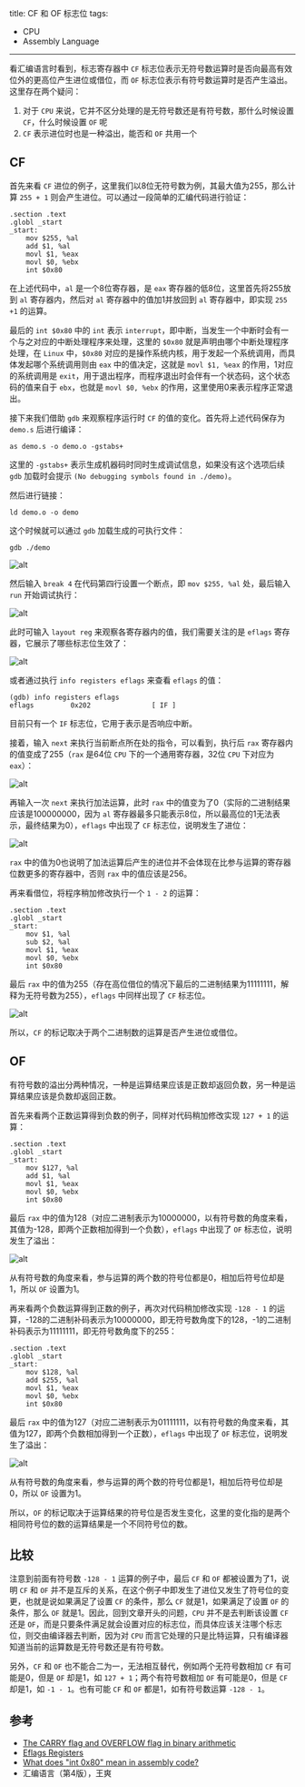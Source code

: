 title: CF 和 OF 标志位
tags:
- CPU
- Assembly Language
---

看汇编语言时看到，标志寄存器中 `CF` 标志位表示无符号数运算时是否向最高有效位外的更高位产生进位或借位，而 `OF` 标志位表示有符号数运算时是否产生溢出。这里存在两个疑问：

1. 对于 `CPU` 来说，它并不区分处理的是无符号数还是有符号数，那什么时候设置 `CF`，什么时候设置 `OF` 呢
2. `CF` 表示进位时也是一种溢出，能否和 `OF` 共用一个

## CF
首先来看 `CF` 进位的例子，这里我们以8位无符号数为例，其最大值为255，那么计算 `255 + 1` 则会产生进位。可以通过一段简单的汇编代码进行验证：

```
.section .text
.globl _start
_start:
    mov $255, %al
    add $1, %al
    movl $1, %eax
    movl $0, %ebx
    int $0x80
```

在上述代码中，`al` 是一个8位寄存器，是 `eax` 寄存器的低8位，这里首先将255放到 `al` 寄存器内，然后对 `al` 寄存器中的值加1并放回到 `al` 寄存器中，即实现 `255 +1` 的运算。

最后的 `int $0x80` 中的 `int` 表示 `interrupt`，即中断，当发生一个中断时会有一个与之对应的中断处理程序来处理，这里的 `$0x80` 就是声明由哪个中断处理程序处理，在 `Linux` 中，`$0x80` 对应的是操作系统内核，用于发起一个系统调用，而具体发起哪个系统调用则由 `eax` 中的值决定，这就是 `movl $1, %eax` 的作用，1对应的系统调用是 `exit`，用于退出程序，而程序退出时会伴有一个状态码，这个状态码的值来自于 `ebx`，也就是 `movl $0, %ebx` 的作用，这里使用0来表示程序正常退出。

接下来我们借助 `gdb` 来观察程序运行时 `CF` 的值的变化。首先将上述代码保存为 `demo.s` 后进行编译：

```
as demo.s -o demo.o -gstabs+
```

这里的 `-gstabs+` 表示生成机器码时同时生成调试信息，如果没有这个选项后续 `gdb` 加载时会提示 `(No debugging symbols found in ./demo)`。

然后进行链接：

```
ld demo.o -o demo
```

这个时候就可以通过 `gdb` 加载生成的可执行文件：

```
gdb ./demo
```

![alt](/images/cf-of-1.png)

然后输入 `break 4` 在代码第四行设置一个断点，即 `mov $255, %al` 处，最后输入 `run` 开始调试执行：

![alt](/images/cf-of-2.png)

此时可输入 `layout reg` 来观察各寄存器内的值，我们需要关注的是 `eflags` 寄存器，它展示了哪些标志位生效了：

![alt](/images/cf-of-3.png)

或者通过执行 `info registers eflags` 来查看 `eflags` 的值：

```
(gdb) info registers eflags
eflags         0x202               [ IF ]
```

目前只有一个 `IF` 标志位，它用于表示是否响应中断。

接着，输入 `next` 来执行当前断点所在处的指令，可以看到，执行后 `rax` 寄存器内的值变成了255（`rax` 是64位 `CPU` 下的一个通用寄存器，32位 `CPU` 下对应为 `eax`）：

![alt](/images/cf-of-4.png)

再输入一次 `next` 来执行加法运算，此时 `rax` 中的值变为了0（实际的二进制结果应该是100000000，因为 `al` 寄存器最多只能表示8位，所以最高位的1无法表示，最终结果为0），`eflags` 中出现了 `CF` 标志位，说明发生了进位：

![alt](/images/cf-of-5.png)

`rax` 中的值为0也说明了加法运算后产生的进位并不会体现在比参与运算的寄存器位数更多的寄存器中，否则 `rax` 中的值应该是256。

再来看借位，将程序稍加修改执行一个 `1 - 2` 的运算：

```
.section .text
.globl _start
_start:
    mov $1, %al
    sub $2, %al
    movl $1, %eax
    movl $0, %ebx
    int $0x80
```

最后 `rax` 中的值为255（存在高位借位的情况下最后的二进制结果为11111111，解释为无符号数为255），`eflags` 中同样出现了 `CF` 标志位。

![alt](/images/cf-of-6.png)

所以，`CF` 的标记取决于两个二进制数的运算是否产生进位或借位。

## OF
有符号数的溢出分两种情况，一种是运算结果应该是正数却返回负数，另一种是运算结果应该是负数却返回正数。

首先来看两个正数运算得到负数的例子，同样对代码稍加修改实现 `127 + 1` 的运算：

```
.section .text
.globl _start
_start:
    mov $127, %al
    add $1, %al
    movl $1, %eax
    movl $0, %ebx
    int $0x80
```

最后 `rax` 中的值为128（对应二进制表示为10000000，以有符号数的角度来看，其值为-128，即两个正数相加得到一个负数），`eflags` 中出现了 `OF` 标志位，说明发生了溢出：

![alt](/images/cf-of-7.png)

从有符号数的角度来看，参与运算的两个数的符号位都是0，相加后符号位却是1，所以 `OF` 设置为1。

再来看两个负数运算得到正数的例子，再次对代码稍加修改实现 `-128 - 1` 的运算，-128的二进制补码表示为10000000，即无符号数角度下的128，-1的二进制补码表示为11111111，即无符号数角度下的255：

```
.section .text
.globl _start
_start:
    mov $128, %al
    add $255, %al
    movl $1, %eax
    movl $0, %ebx
    int $0x80
```

最后 `rax` 中的值为127（对应二进制表示为01111111，以有符号数的角度来看，其值为127，即两个负数相加得到一个正数），`eflags` 中出现了 `OF` 标志位，说明发生了溢出：

![alt](/images/cf-of-8.png)

从有符号数的角度来看，参与运算的两个数的符号位都是1，相加后符号位却是0，所以 `OF` 设置为1。

所以，`OF` 的标记取决于运算结果的符号位是否发生变化，这里的变化指的是两个相同符号位的数的运算结果是一个不同符号位的数。

## 比较
注意到前面有符号数 `-128 - 1` 运算的例子中，最后 `CF` 和 `OF` 都被设置为了1，说明 `CF` 和 `OF` 并不是互斥的关系，在这个例子中即发生了进位又发生了符号位的变更，也就是说如果满足了设置 `CF` 的条件，那么 `CF` 就是1，如果满足了设置 `OF` 的条件，那么 `OF` 就是1。因此，回到文章开头的问题，`CPU` 并不是去判断该设置 `CF` 还是 `OF`，而是只要条件满足就会设置对应的标志位，而具体应该关注哪个标志位，则交由编译器去判断，因为对 `CPU` 而言它处理的只是比特运算，只有编译器知道当前的运算数是无符号数还是有符号数。

另外，`CF` 和 `OF` 也不能合二为一，无法相互替代，例如两个无符号数相加 `CF` 有可能是0，但是 `OF` 却是1，如 `127 + 1`；两个有符号数相加 `OF` 有可能是0，但是 `CF` 却是1，如 `-1 - 1`。也有可能 `CF` 和 `OF` 都是1，如有符号数运算 `-128 - 1`。

## 参考

* [The CARRY flag and OVERFLOW flag in binary arithmetic](http://teaching.idallen.com/dat2343/10f/notes/040_overflow.txt)
* [Eflags Registers](https://niranjanmr.wordpress.com/2016/01/20/eflags-registers/)
* [What does "int 0x80" mean in assembly code?](https://stackoverflow.com/questions/1817577/what-does-int-0x80-mean-in-assembly-code)
* 汇编语言（第4版），王爽